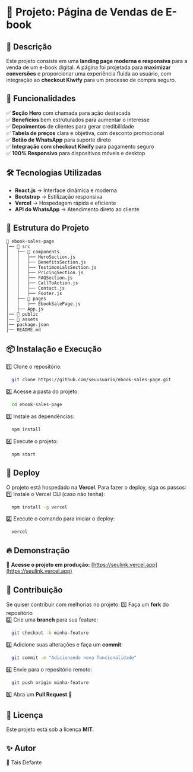 # 📖 Projeto: Página de Vendas de E-book

## 🚀 Descrição
Este projeto consiste em uma **landing page moderna e responsiva** para a venda de um e-book digital. A página foi projetada para **maximizar conversões** e proporcionar uma experiência fluida ao usuário, com integração ao **checkout Kiwify** para um processo de compra seguro.

## 🎯 Funcionalidades
✅ **Seção Hero** com chamada para ação destacada  
✅ **Benefícios** bem estruturados para aumentar o interesse  
✅ **Depoimentos** de clientes para gerar credibilidade  
✅ **Tabela de preços** clara e objetiva, com desconto promocional  
✅ **Botão de WhatsApp** para suporte direto  
✅ **Integração com checkout Kiwify** para pagamento seguro  
✅ **100% Responsivo** para dispositivos móveis e desktop  

## 🛠 Tecnologias Utilizadas
- **React.js** → Interface dinâmica e moderna  
- **Bootstrap** → Estilização responsiva  
- **Vercel** → Hospedagem rápida e eficiente  
- **API do WhatsApp** → Atendimento direto ao cliente  

## 📌 Estrutura do Projeto
```
📂 ebook-sales-page
│── 📂 src
│   ├── 📂 components
│   │   ├── HeroSection.js
│   │   ├── BenefitsSection.js
│   │   ├── TestimonialsSection.js
│   │   ├── PricingSection.js
│   │   ├── FAQSection.js
│   │   ├── CallToAction.js
│   │   ├── Contact.js
│   │   ├── Footer.js
│   ├── 📂 pages
│   │   ├── EbookSalePage.js
│   ├── App.js
│── 📂 public
│── 📂 assets
│── package.json
│── README.md
```

## 📦 Instalação e Execução
1️⃣ Clone o repositório:
```sh
  git clone https://github.com/seuusuario/ebook-sales-page.git
```
2️⃣ Acesse a pasta do projeto:
```sh
  cd ebook-sales-page
```
3️⃣ Instale as dependências:
```sh
  npm install
```
4️⃣ Execute o projeto:
```sh
  npm start
```

## 🚀 Deploy
O projeto está hospedado na **Vercel**. Para fazer o deploy, siga os passos:
1️⃣ Instale o Vercel CLI (caso não tenha):
```sh
  npm install -g vercel
```
2️⃣ Execute o comando para iniciar o deploy:
```sh
  vercel
```

## 🔥 Demonstração
🔗 **Acesse o projeto em produção:** [https://seulink.vercel.app](https://seulink.vercel.app)

## 🤝 Contribuição
Se quiser contribuir com melhorias no projeto:
1️⃣ Faça um **fork** do repositório  
2️⃣ Crie uma **branch** para sua feature:
```sh
  git checkout -b minha-feature
```
3️⃣ Adicione suas alterações e faça um **commit**:
```sh
  git commit -m "Adicionando nova funcionalidade"
```
4️⃣ Envie para o repositório remoto:
```sh
  git push origin minha-feature
```
5️⃣ Abra um **Pull Request** 🚀

## 📄 Licença
Este projeto está sob a licença **MIT**.

## ✨ Autor
👤 Tais Defante 

